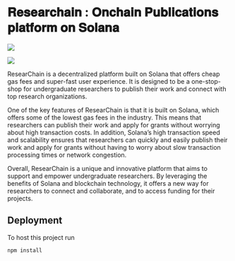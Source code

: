 # 𝐑𝐞𝐬𝐞𝐚𝐫𝐜𝐡𝐚𝐢𝐧 : 𝐎𝐧𝐜𝐡𝐚𝐢𝐧 𝐏𝐮𝐛𝐥𝐢𝐜𝐚𝐭𝐢𝐨𝐧𝐬 𝐩𝐥𝐚𝐭𝐟𝐨𝐫𝐦 𝐨𝐧 𝐒𝐨𝐥𝐚𝐧𝐚

![](https://miro.medium.com/max/828/0*06tGvtSZCARaLHQq.webp)

![](https://miro.medium.com/max/828/0*RJtGz77lhAdNTfEs.webp)

ResearChain is a decentralized platform built on Solana that offers cheap gas fees and super-fast user experience. It is designed to be a one-stop-shop for undergraduate researchers to publish their work and connect with top research organizations.

One of the key features of ResearChain is that it is built on Solana, which offers some of the lowest gas fees in the industry. This means that researchers can publish their work and apply for grants without worrying about high transaction costs. In addition, Solana’s high transaction speed and scalability ensures that researchers can quickly and easily publish their work and apply for grants without having to worry about slow transaction processing times or network congestion.

Overall, ResearChain is a unique and innovative platform that aims to support and empower undergraduate researchers. By leveraging the benefits of Solana and blockchain technology, it offers a new way for researchers to connect and collaborate, and to access funding for their projects.

## Deployment
To host this project run
```
npm install
```
